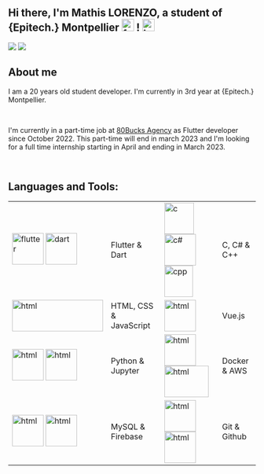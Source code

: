 ## Hi there, I'm Mathis LORENZO, a student of <a>{Epitech.}</a> Montpellier <img width="25px" height="25px" alt="french flag" src="https://media.giphy.com/media/X7BZYMtnDWxES0oY4I/giphy.gif"> ! <img width="25px" height="25px" alt="hand shake" src="https://media.giphy.com/media/hvRJCLFzcasrR4ia7z/giphy.gif">

<p align="left">
<a href="https://www.linkedin.com/in/mathis-lorenzo" target="_blank"><img src="https://img.shields.io/badge/linkedin-%230077B5.svg?&style=for-the-badge&logo=linkedin&logoColor=white"/></a>
<a href="https://github.com/mathis-lorenzo" target="_blank"><img src="https://img.shields.io/badge/github-%23000000.svg?&style=for-the-badge&logo=github&logoColor=white"/></a>
  
## About me

<p aling="left"><samp><p>I am a 20 years old student developer. I'm currently in 3rd year at <a>{Epitech.}</a> Montpellier.</p><br>
<p>I'm currently in a part-time job at <a href="https://www.80bucks-agency.com/creation-app-mobile">80Bucks Agency</a> as Flutter developer since October 2022. This part-time will end in march 2023 and 
I'm looking for a full time internship starting in April and ending in March 2023.</p><br>

</samp></p>


## Languages and Tools:

|             |             |             |             |
| ----------- | ----------- | ----------- | ----------- |
| <img width="64px" height="64px" alt="flutter" src="https://www.vectorlogo.zone/logos/flutterio/flutterio-icon.svg"> <img width="64px" height="64px" alt="dart" src="https://upload.wikimedia.org/wikipedia/commons/7/7e/Dart-logo.png">      | Flutter & Dart       | <img width="60px" height="64px" alt="c" src="https://seeklogo.com/images/C/c-programming-language-logo-9B32D017B1-seeklogo.com.png"> <img width="64px" height="64px" alt="c#" src="https://cdn.cdnlogo.com/logos/c/27/c.svg"> <img width="58px" height="64px" alt="cpp" src="https://scrapbox.io/api/pages/Icons/C++/icon">     | C, C# & C++        |
| <img width="185px" height="64px" alt="html" src="https://www.freepnglogos.com/uploads/html5-logo-png/html5-logo-devextreme-multi-purpose-controls-html-javascript-3.png"> | HTML, CSS & JavaScript        | <img width="64px" height="64px" alt="html" src="https://vuejs.org/images/logo.png"> | Vue.js        |
| <img width="64px" height="64px" alt="html" src="https://www.vectorlogo.zone/logos/python/python-icon.svg"> <img width="64px" height="64px" alt="html" src="https://www.vectorlogo.zone/logos/jupyter/jupyter-icon.svg"> | Python & Jupyter        | <img width="64px" height="64px" alt="html" src="https://www.vectorlogo.zone/logos/docker/docker-icon.svg"> <img width="90px" height="64px" alt="html" src="https://upload.wikimedia.org/wikipedia/commons/thumb/9/93/Amazon_Web_Services_Logo.svg/1024px-Amazon_Web_Services_Logo.svg.png"> | Docker & AWS        |
| <img width="64px" height="64px" alt="html" src="https://www.vectorlogo.zone/logos/mysql/mysql-icon.svg"> <img width="64px" height="64px" alt="html" src="https://www.gameartguppy.com/wp-content/uploads/2019/04/mascot_firebase-logo.png"> | MySQL & Firebase        | <img width="64px" height="64px" alt="html" src="https://www.vectorlogo.zone/logos/git-scm/git-scm-icon.svg"> <img width="64px" height="64px" alt="html" src="https://upload.wikimedia.org/wikipedia/commons/9/91/Octicons-mark-github.svg"> | Git & Github        |
